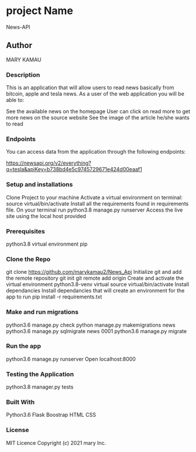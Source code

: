 # project Name
News-API

## Author
MARY KAMAU
### Description
This is an application that will allow users to read news basically from bitcoin, apple and tesla news. As a user of the web application you will be able to:

See the available news on the homepage
User can click on read more to get more news on the source website
See the image of the article he/she wants to read
### Endpoints
You can access data from the application through the following endpoints:

https://newsapi.org/v2/everything?q=tesla&apiKey=b738bd4e5c9745729671e424d00eaaf1
### Setup and installations
Clone Project to your machine
Activate a virtual environment on terminal: source virtual/bin/activate
Install all the requirements found in requirements file.
On your terminal run python3.8 manage.py runserver
Access the live site using the local host provided
### Prerequisites
python3.8
virtual environment
pip
### Clone the Repo 
git clone https://github.com/marykamau2/News_Api
Initialize git and add the remote repository
git init
git remote add origin <your-repository-url>
Create and activate the virtual environment
python3.8-venv virtual
source virtual/bin/activate
Install dependancies
Install dependancies that will create an environment for the app to run pip install -r requirements.txt

### Make and run migrations
python3.6 manage.py check
python manage.py makemigrations news
python3.6 manage.py sqlmigrate news 0001
python3.6 manage.py migrate
### Run the app
python3.6 manage.py runserver
Open localhost:8000

### Testing the Application
python3.8 manager.py tests

### Built With
Python3.6
Flask
Boostrap
HTML
CSS
### License
MIT Licence Copyright (c) 2021 mary Inc.
